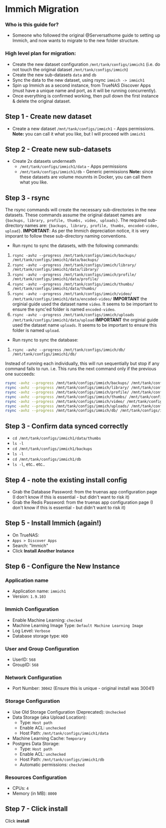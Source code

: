 # Immich Migration
### Who is this guide for?
* Someone who followed the original @Serversathome guide to setting up Immich, and now wants to migrate to the new folder structure.
### High level plan for migration:
* Create the new dataset configuration `/mnt/tank/configs/immich1` (i.e. do not touch the original dataset `/mnt/tank/configs/immich`)
* Create the new sub-datasets `data` and `db`
* Sync the data to the new dataset, using rsync `immich -> immich1`
* Spin up Immich as a second instance, from TrueNAS Discover Apps (must have a unique name and port, as it will be running concurrently).
* Once everything is confirmed working, then pull down the first instance & delete the original dataset.

## Step 1 - Create new dataset
* Create a new dataset `/mnt/tank/configs/immich1` - Apps permissions.
**Note:** you can call it what you like, but I will proceed with `immich1`

## Step 2 - Create new sub-datasets
* Create 2x datasets underneath
   * `/mnt/tank/configs/immich1/data` - Apps permissions
   *  `/mnt/tank/configs/immich1/db` - Generic permissions
**Note:** since these datasets are volume mounnts in Docker, you can call them what you like.


## Step 3 - rsync
The rsync commands will create the necessary sub-directories in the new datasets. These commands assume the original dataset names are `{backups, library, profile, thumbs, video, uploads}`. The required sub-directory names are: `{backups, library, profile, thumbs, encoded-video, upload}`.
**IMPORTANT**: As per the Immich depreciation notice, it is very imporant to follow these sub-directory naming conventions.
* Run rsync to sync the datasets, with the following commands:
1. `rsync -avhz --progress /mnt/tank/configs/immich/backups/ /mnt/tank/configs/immich1/data/backups/` 
1. `rsync -avhz --progress /mnt/tank/configs/immich/library/ /mnt/tank/configs/immich1/data/library/`
1. `rsync -avhz --progress /mnt/tank/configs/immich/profile/ /mnt/tank/configs/immich1/data/profile/`
1. `rsync -avhz --progress /mnt/tank/configs/immich/thumbs/ /mnt/tank/configs/immich1/data/thumbs/`
1. `rsync -avhz --progress /mnt/tank/configs/immich/video/ /mnt/tank/configs/immich1/data/encoded-video/`  **IMPORTANT** the orginial guide used the dataset name `video`. It seems to be important to ensure the sync'ed folder is named `encoded-video`.
1. `rsync -avhz --progress /mnt/tank/configs/immich/uploads /mnt/tank/configs/immich1/data/upload` **IMPORTANT** the orginial guide used the dataset name `uploads`. It seems to be important to ensure this folder is named `upload`.

* Run rsync to sync the database:
1. `rsync -avhz --progress /mnt/tank/configs/immich/db/ /mnt/tank/configs/immich1/db/`

Instead of running each individually, this will run sequentially but stop if any command fails to run. i.e. This runs the next command only if the previous one succeeds:
```bash
rsync -avhz --progress /mnt/tank/configs/immich/backups/ /mnt/tank/configs/immich1/data/backups/ && \
rsync -avhz --progress /mnt/tank/configs/immich/library/ /mnt/tank/configs/immich1/data/library/ && \
rsync -avhz --progress /mnt/tank/configs/immich/profile/ /mnt/tank/configs/immich1/data/profile/ && \
rsync -avhz --progress /mnt/tank/configs/immich/thumbs/ /mnt/tank/configs/immich1/data/thumbs/ && \
rsync -avhz --progress /mnt/tank/configs/immich/video/ /mnt/tank/configs/immich1/data/encoded-video/ && \
rsync -avhz --progress /mnt/tank/configs/immich/uploads/ /mnt/tank/configs/immich1/data/upload/ && \
rsync -avhz --progress /mnt/tank/configs/immich/db/ /mnt/tank/configs/immich1/db/
```

## Step 3 - Confirm data synced correctly
* `cd /mnt/tank/configs/immich1/data/thumbs` 
* `ls -l` 
* `cd /mnt/tank/configs/immich1/backups`
* `ls -l` 
* `cd /mnt/tank/configs/immich1/db`
* `ls -l`, etc.. etc..

## Step 4 - note the existing install config
* Grab the Database Password: from the truenas app configuration page (I don't know if this is essential - but didn't want to risk it)
* Grab the Redis Password: from the truenas app configuration page (I don't know if this is essential - but didn't want to risk it)

## Step 5 - Install Immich (again!)
* On TrueNAS:
* `Apps > Discover Apps`
* Search: "Immich"
* Click **Install Another Instance**
 
## Step 6 - Configure the New Instance
### Application name
* Application name: `immich1`
* Version: `1.9.103`
### Immich Configuration
* Enable Machine Learning: `checked`
* Machine Learning Image Type: `Default Machine Learning Image`
* Log Level: `Verbose`
* Database storage type: `HDD`
###  User and Group Configuration
* UserID: `568`
* GroupID: `568` 
### Network Configuration
* Port Number: `30042` (Ensure this is unique - original install was 30041)
### Storage Configuration
* Use Old Storage Configuration (Deprecated): `Unchecked`
* Data Storage (aka Upload Location):
   * Type: `Host path`
   * Enable ACL: `unchecked`
   * Host Path: `/mnt/tank/configs/immich1/data`
* Machine Learning Cache: `Temporary`
* Postgres Data Storage:
   * Type: `Host path`
   * Enable ACL: `unchecked`
   * Host Path: `/mnt/tank/configs/immich1/db`
   * Automatic permissions: `checked`
### Resources Configuration
* CPUs: `4`
* Memory (in MB): `8000`

## Step 7 - Click install
Click **install**
